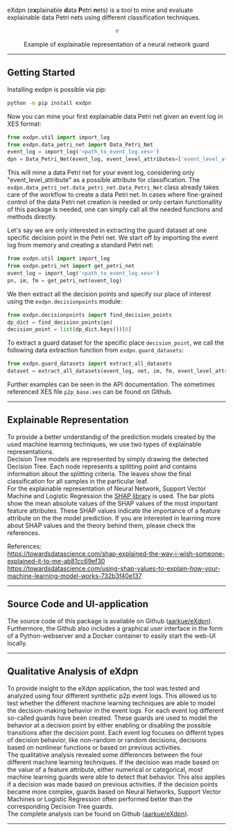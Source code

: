 <!--This file is a copy of ./docs/_templates/md/exdpn.md, adding code block denotation around code examples. Please keep this file up to date-->
eXdpn (e**x**plainable **d**ata **P**etri **n**ets) is a tool to mine and evaluate explainable data Petri nets using different classification techniques.

<p align="center">
    <img src="docs/images/nn-example-representation.svg" alt="Example explainable representation of a neural network guard" style="max-height: 10px;"/>
</p>
<p align="center"> 
    Example of explainable representation of a neural network guard 
</p>

---

## Getting Started ##
Installing exdpn is possible via pip:
```bash
python -m pip install exdpn 
```

Now you can mine your first explainable data Petri net given an event log in XES format:
```python
from exdpn.util import import_log
from exdpn.data_petri_net import Data_Petri_Net
event_log = import_log('<path_to_event_log.xes>')
dpn = Data_Petri_Net(event_log, event_level_attributes=['event_level_attribute'])
```

This will mine a data Petri net for your event log, considering only "event_level_attribute" as a possible attribute for classification. 
The `exdpn.data_petri_net.data_petri_net.Data_Petri_Net` class already takes care of the workflow to create a data Petri net. In cases where fine-grained 
control of the data Petri net creation is needed or only certain functionallity of this package is needed, one can simply call all the needed functions and methods directly. 

Let's say we are only interested in extracting the guard dataset at one specific decision point in the Petri net.
We start off by importing the event log from memory and creating a standard Petri net:

```python
from exdpn.util import import_log
from exdpn.petri_net import get_petri_net
event_log = import_log('<path_to_event_log.xes>')
pn, im, fm = get_petri_net(event_log)
```

We then extract all the decision points and specify our place of interest using the `exdpn.decisionpoints` module:

```python
from exdpn.decisionpoints import find_decision_points
dp_dict = find_decision_points(pn)
decision_point = list(dp_dict.keys())[0]
```

To extract a guard dataset for the specific place `decision_point`, we call the following data extraction function from `exdpn.guard_datasets`:

```python
from exdpn.guard_datasets import extract_all_datasets
dataset = extract_all_datasets(event_log, net, im, fm, event_level_attributes=['event_level_attribute'], places=[decision_point])
```


Further examples can be seen in the API documentation. The sometimes referenced XES file `p2p_base.xes` can be found on Github.

---
## Explainable Representation ##
To provide a better understandig of the prediction models created by the used machine learning techniques, we use two types of explainable representations.   
Decision Tree models are represented by simply drawing the detected Decision Tree. Each node represents a splitting point and contains information about the splitting criteria. The leaves show the final classification for all samples in the particular leaf.   
For the explainable representation of Neural Network, Support Vector Machine and Logistic Regression the [SHAP library](https://shap.readthedocs.io/en/latest/index.html) is used. The bar plots show the mean absolute values of the SHAP values of the most important feature attributes. These SHAP values indicate the importance of a feature attribute on the the model prediction. If you are interested in learning more about SHAP values and the theory behind them, please check the references.  
  
References:  
https://towardsdatascience.com/shap-explained-the-way-i-wish-someone-explained-it-to-me-ab81cc69ef30  
https://towardsdatascience.com/using-shap-values-to-explain-how-your-machine-learning-model-works-732b3f40e137

---

## Source Code and UI-application ##
The source code of this package is available on Github ([aarkue/eXdpn](https://github.com/aarkue/eXdpn)).
Furthermore, the Github also includes a graphical user interface in the form of a Python-webserver and a Docker container to easily start the web-UI locally. 

---

## Qualitative Analysis of eXdpn ##
To provide insight to the eXdpn application, the tool was tested and analyzed using four different synthetic p2p event logs. This allowed us to test whether the different machine learning techniques are able to model the decision-making behavior in the event logs. For each event log different so-called guards have been created. These guards are used to model the behavior at a decision point by either enabling or disabling the possible transitions after the decision point. Each event log focuses on differnt types of decision behavior, like non-random or random decisions, decisions based on nonlinear functions or based on previous activities.  
The qualitative analysis revealed some differences between the four different machine learning techniques. If the decision was made based on the value of a feature attribute, either numerical or categorical, most machine learning guards were able to detect that behavior. This also applies if a decision was made based on previous activities. If the decision points became more complex, guards based on Neural Networks, Support Vector Machines or Logistic Regression often performed better than the corresponding Decision Tree guards.  
The complete analysis can be found on Github ([aarkue/eXdpn](https://github.com/aarkue/eXdpn)).

---